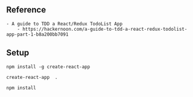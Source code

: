 ## Reference
    - A guide to TDD a React/Redux TodoList App
        - https://hackernoon.com/a-guide-to-tdd-a-react-redux-todolist-app-part-1-b8a200bb7091


## Setup
```
npm install -g create-react-app

create-react-app  .

npm install
```